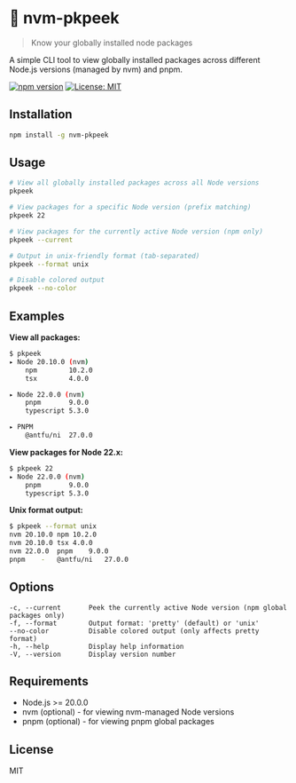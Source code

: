 # 🔭 nvm-pkpeek

> Know your globally installed node packages

A simple CLI tool to view globally installed packages across different Node.js versions (managed by nvm) and pnpm.

[![npm version](https://badge.fury.io/js/nvm-pkpeek.svg)](https://badge.fury.io/js/nvm-pkpeek)
[![License: MIT](https://img.shields.io/badge/License-MIT-yellow.svg)](https://opensource.org/licenses/MIT)

## Installation

```bash
npm install -g nvm-pkpeek
```

## Usage

```bash
# View all globally installed packages across all Node versions
pkpeek

# View packages for a specific Node version (prefix matching)
pkpeek 22

# View packages for the currently active Node version (npm only)
pkpeek --current

# Output in unix-friendly format (tab-separated)
pkpeek --format unix

# Disable colored output
pkpeek --no-color
```

## Examples

**View all packages:**
```bash
$ pkpeek
▸ Node 20.10.0 (nvm)
    npm        10.2.0
    tsx        4.0.0

▸ Node 22.0.0 (nvm)
    pnpm       9.0.0
    typescript 5.3.0

▸ PNPM
    @antfu/ni  27.0.0
```

**View packages for Node 22.x:**
```bash
$ pkpeek 22
▸ Node 22.0.0 (nvm)
    pnpm       9.0.0
    typescript 5.3.0
```

**Unix format output:**
```bash
$ pkpeek --format unix
nvm	20.10.0	npm	10.2.0
nvm	20.10.0	tsx	4.0.0
nvm	22.0.0	pnpm	9.0.0
pnpm	-	@antfu/ni	27.0.0
```

## Options

```
-c, --current       Peek the currently active Node version (npm global packages only)
-f, --format        Output format: 'pretty' (default) or 'unix'
--no-color          Disable colored output (only affects pretty format)
-h, --help          Display help information
-V, --version       Display version number
```

## Requirements

- Node.js >= 20.0.0
- nvm (optional) - for viewing nvm-managed Node versions
- pnpm (optional) - for viewing pnpm global packages

## License

MIT
